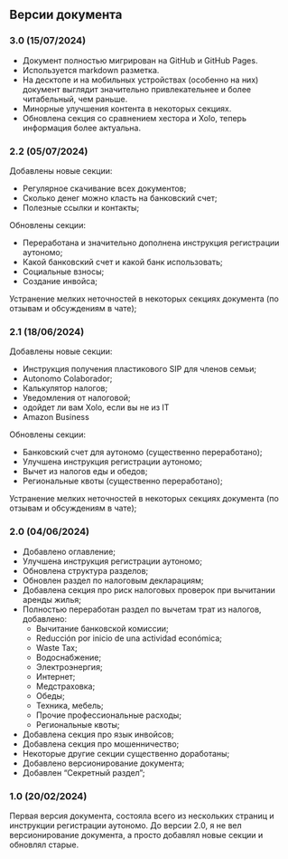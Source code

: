 ## Версии документа

### 3.0 (15/07/2024)

- Документ полностью мигрирован на GitHub и GitHub Pages.
- Используется markdown разметка.
- На десктопе и на мобильных устройствах (особенно на них) документ выглядит
  значительно привлекательнее и более читабельный, чем раньше.
- Минорные улучшения контента в некоторых секциях.
- Обновлена секция со сравнением хестора и Xolo, теперь информация более
  актуальна.

### 2.2 (05/07/2024)

Добавлены новые секции:

- Регулярное скачивание всех документов;
- Сколько денег можно класть на банковский счет;
- Полезные ссылки и контакты;

Обновлены секции:

- Переработана и значительно дополнена инструкция регистрации аутономо;
- Какой банковский счет и какой банк использовать;
- Социальные взносы;
- Создание инвойса;

Устранение мелких неточностей в некоторых секциях документа (по отзывам и
обсуждениям в чате);

### 2.1 (18/06/2024)

Добавлены новые секции:

- Инструкция получения пластикового SIP для членов семьи;
- Autonomo Colaborador;
- Калькулятор налогов;
- Уведомления от налоговой;
- одойдет ли вам Xolo, если вы не из IT
- Amazon Business

Обновлены секции:

- Банковский счет для аутономо (существенно переработано);
- Улучшена инструкция регистрации аутономо;
- Вычет из налогов еды и обедов;
- Региональные квоты (существенно переработано);

Устранение мелких неточностей в некоторых секциях документа (по отзывам и
обсуждениям в чате);

### 2.0 (04/06/2024)

- Добавлено оглавление;
- Улучшена инструкция регистрации аутономо;
- Обновлена структура разделов;
- Обновлен раздел по налоговым декларациям;
- Добавлена секция про риск налоговых проверок при вычитании аренды жилья;
- Полностью переработан раздел по вычетам трат из налогов, добавлено:
    - Вычитание банковской комиссии;
    - Reducción por inicio de una actividad económica;
    - Waste Tax;
    - Водоснабжение;
    - Электроэнергия;
    - Интернет;
    - Медстраховка;
    - Обеды;
    - Техника, мебель;
    - Прочие профессиональные расходы;
    - Региональные квоты;
- Добавлена секция про язык инвойсов;
- Добавлена секция про мошенничество;
- Некоторые другие секции существенно доработаны;
- Добавлено версионирование документа;
- Добавлен “Секретный раздел”;

### 1.0 (20/02/2024)

Первая версия документа, состояла всего из нескольких страниц и инструкции
регистрации аутономо. До версии 2.0, я не вел версионирование
документа, а просто добавлял новые секции и обновлял старые.
